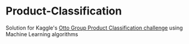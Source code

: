 # Product-Classification

Solution for Kaggle's [Otto Group Product Classification challenge](https://www.kaggle.com/c/otto-group-product-classification-challenge) using Machine Learning algorithms
